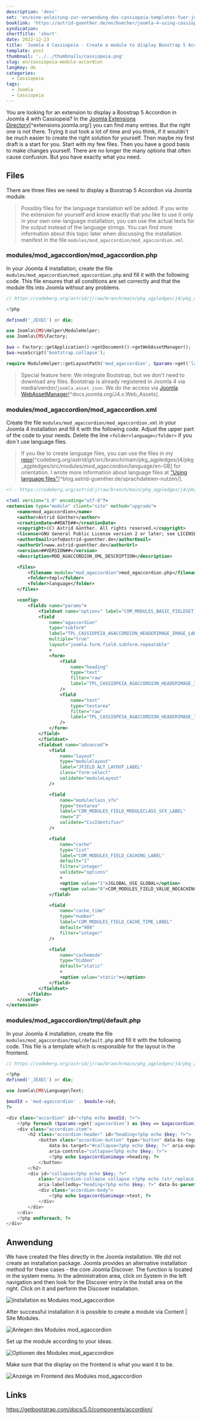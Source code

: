 ```yaml
---
description: 'desc'
set: 'en/eine-anleitung-zur-verwendung-des-cassiopeia-templates-fuer-joomla-4-themen'
booklink: 'https://astrid-guenther.de/en/buecher/joomla-4-using-cassiopeia'
syndication: 
shortTitle: 'short'
date: 2022-12-23
title: 'Joomla 4 Cassiopeia - Create a module to display Boostrap 5 Accordion yourself'
template: post
thumbnail: '../../thumbnails/cassiopeia.png'
slug: en/cassiopeia-module-accordion
langKey: de
categories:
  - Cassiopeia
tags:
  - Joomla
  - Cassiopeia
---
```












You are looking for an extension to display a Boostrap 5 Accordion in Joomla 4 with Cassiopeia? In the [Joomla Extensions Directory](https://extensions.joomla.org/)[^extensions.joomla.org/] you can find many entries. But the right one is not there. Trying it out took a lot of time and you think, if it wouldn't be much easier to create the right solution for yourself. Then maybe my first draft is a start for you. Start with my few files. Then you have a good basis to make changes yourself. There are no longer the many options that often cause confusion. But you have exactly what you need.

## Files

There are three files we need to display a Boostrap 5 Accordion via Joomla module. 

> Possibly files for the language translation will be added. If you write the extension for yourself and know exactly that you like to use it only in your own one-language installation, you can use the actual texts for the output instead of the language strings. You can find more information about this topic later when discussing the installation manifest in the file `modules/mod_agaccordion/mod_agaccordion.xml`.

### modules/mod_agaccordion/mod_agaccordion.php

In your Joomla 4 installation, create the file `modules/mod_agaccordion/mod_agaccordion.php` and fill it with the following code. This file ensures that all conditions are set correctly and that the module fits into Joomla without any problems.

```php {numberLines: -2}
// https://codeberg.org/astrid/j/raw/branch/main/pkg_agpledges/j4/pkg_agpledges/src/modules/mod_agaccordion/mod_agaccordion.php

<?php

defined('_JEXEC') or die;

use Joomla\CMS\Helper\ModuleHelper;
use Joomla\CMS\Factory;

$wa = Factory::getApplication()->getDocument()->getWebAssetManager();
$wa->useScript('bootstrap.collapse');

require ModuleHelper::getLayoutPath('mod_agaccordion', $params->get('layout', 'default'));

```

> Special feature here: We integrate Bootstrap, but we don't need to download any files. Bootstrap is already registered in Joomla 4 via media/vendor/`joomla.asset.json`. We do the access via [Joomla WebAssetManager](https://docs.joomla.org/J4.x:Web_Assets)[^docs.joomla.org/J4.x:Web_Assets].

### modules/mod_agaccordion/mod_agaccordion.xml

Create the file `modules/mod_agaccordion/mod_agaccordion.xml` in your Joomla 4 installation and fill it with the following code. Adjust the upper part of the code to your needs. Delete the line `<folder>language</folder>` if you don`t use language files. 

> If you like to create language files, you can use the files in my [repo](https://codeberg.org/astrid/j/src/branch/main/pkg_agpledges/j4/pkg_agpledges/src/modules/mod_agaccordion/language/en-GB)[^codeberg.org/astrid/git/src/branch/main/pkg_agpledges/j4/pkg_agpledges/src/modules/mod_agaccordion/language/en-GB] for orientation. I wrote more information about language files at ["Using language files"](https://blog.astrid-guenther.de/sprachdateien-nutzen/)[^blog.astrid-guenther.de/sprachdateien-nutzen/].

```xml {numberLines: -2}
<!-- https://codeberg.org/astrid/j/raw/branch/main/pkg_agpledges/j4/pkg_agpledges/src/modules/mod_agaccordion/mod_agaccordion.xml -->

<?xml version="1.0" encoding="utf-8"?>
<extension type="module" client="site" method="upgrade">
	<name>mod_agaccordion</name>
	<author>Astrid Günther</author>
	<creationDate>##DATE##</creationDate>
	<copyright>(C) Astrid Günther. All rights reserved.</copyright>
	<license>GNU General Public License version 2 or later; see LICENSE.txt</license>
	<authorEmail>info@astrid-guenther.de</authorEmail>
	<authorUrl>www.astrid-guenther.de</authorUrl>
	<version>##VERSION##</version>
	<description>MOD_AGACCORDION_XML_DESCRIPTION</description>

	<files>
		<filename module="mod_agaccordion">mod_agaccordion.php</filename>
		<folder>tmpl</folder>
		<folder>language</folder>
	</files>

	<config>
		<fields name="params">
			<fieldset name="options" label="COM_MODULES_BASIC_FIELDSET_LABEL">
			<field
				name="agaccordion"
				type="subform"
				label="TPL_CASSIOPEIA_AGACCORDION_HEADERIMAGE_IMAGE_LABEL"
				multiple="true"
				layout="joomla.form.field.subform.repeatable"
				>
				<form>
					<field
						name="heading"
						type="text"
						filter="raw"
						label="TPL_CASSIOPEIA_AGACCORDION_HEADERIMAGE_IMAGE_HEADING_LABEL"
					/>
					<field
						name="text"
						type="textarea"
						filter="raw"
						label="TPL_CASSIOPEIA_AGACCORDION_HEADERIMAGE_IMAGE_TEXT_LABEL"
					/>
				</form>
			</field>				
			</fieldset>
			<fieldset name="advanced">
				<field
					name="layout"
					type="modulelayout"
					label="JFIELD_ALT_LAYOUT_LABEL"
					class="form-select"
					validate="moduleLayout"
				/>

				<field
					name="moduleclass_sfx"
					type="textarea"
					label="COM_MODULES_FIELD_MODULECLASS_SFX_LABEL"
					rows="3"
					validate="CssIdentifier"
				/>

				<field
					name="cache"
					type="list"
					label="COM_MODULES_FIELD_CACHING_LABEL"
					default="1"
					filter="integer"
					validate="options"
					>
					<option value="1">JGLOBAL_USE_GLOBAL</option>
					<option value="0">COM_MODULES_FIELD_VALUE_NOCACHING</option>
				</field>

				<field
					name="cache_time"
					type="number"
					label="COM_MODULES_FIELD_CACHE_TIME_LABEL"
					default="900"
					filter="integer"
				/>

				<field
					name="cachemode"
					type="hidden"
					default="static"
					>
					<option value="static"></option>
				</field>
			</fieldset>
		</fields>
	</config>
</extension>

```
### modules/mod_agaccordion/tmpl/default.php

In your Joomla 4 installation, create the file `modules/mod_agaccordion/tmpl/default.php` and fill it with the following code. This file is a template which is responsible for the layout in the frontend.

```php {numberLines: -2}
// https://codeberg.org/astrid/j/raw/branch/main/pkg_agpledges/j4/pkg_agpledges/src/modules/mod_agaccordion/tmpl/default.php

<?php
defined('_JEXEC') or die;

use Joomla\CMS\Language\Text;

$modId = 'mod-agaccordion' . $module->id;
?>

<div class="accordion" id="<?php echo $modId; ?>">
	<?php foreach ($params->get('agaccordion') as $key => $agaccordionimage) : ?>
	<div class="accordion-item">
		<h2 class="accordion-header" id="heading<?php echo $key; ?>">
			<button class="accordion-button" type="button" data-bs-toggle="collapse"
				data-bs-target="#collapse<?php echo $key; ?>" aria-expanded="true"
				aria-controls="collapse<?php echo $key; ?>">
				<?php echo $agaccordionimage->heading; ?>
			</button>
		</h2>
		<div id="collapse<?php echo $key; ?>"
			class="accordion-collapse collapse <?php echo (str_replace("agaccordion", "", $key) == '0') ? ' show ' : ''; ?>"
			aria-labelledby="heading<?php echo $key; ?>" data-bs-parent="#<?php echo $modId; ?>">
			<div class="accordion-body">
				<?php echo $agaccordionimage->text; ?>
			</div>
		</div>
	</div>
	<?php endforeach; ?>
</div>
```

## Anwendung

We have created the files directly in the Joomla installation. We did not create an installation package. Joomla provides an alternative installation method for these cases - the core Joomla Discover. The function is located in the system menu. In the administration area, click on System in the left navigation and then look for the Discover entry in the Install area on the right. Click on it and perform the Discover installation. 

![Installation es Modules mod_agaccordion](/images/discover.png)

After successful installation it is possible to create a module via Content | Site Modules.

![Anlegen des Modules mod_agaccordion](/images/accordion1.png)

Set up the module according to your ideas.

![Optionen des Modules mod_agaccordion](/images/accordion2.png)

Make sure that the display on the frontend is what you want it to be.

![Anzeige im Frontend des Modules mod_agaccordion](/images/accordion3.png)

## Links

https://getbootstrap.com/docs/5.0/components/accordion/
<img src="https://vg06.met.vgwort.de/na/357062d862e84681af4c2e66390d7143" width="1" height="1" alt="">

